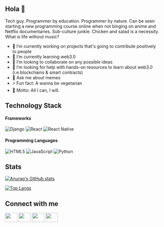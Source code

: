 ## Hola 👋

Tech guy. Programmer by education. Programmer by nature. Can be seen starting a new programming course online when not binging on anime and Netflix documentaries. Sub-culture junkie. Chicken and salad is a necessity. What is life without music? 

- 🔭 I’m currently working on projects that's going to contribute positively to people
- 🌱 I’m currently learning web3.0
- 👯 I’m looking to collaborate on any possible ideas
- 🤔 I’m looking for help with hands-on resources to learn about web3.0 (i.e blockchains & smart contracts)
- 💬 Ask me about memes
- ⚡ Fun fact: A wanna be vegetarian
- :mechanical_arm:  Motto: All I can, I will. 

## Technology Stack

#### Frameworks
![Django](https://img.shields.io/badge/django-%23092E20.svg?style=for-the-badge&logo=django&logoColor=white)
![React](https://img.shields.io/badge/react-%2320232a.svg?style=for-the-badge&logo=react&logoColor=%2361DAFB)
![React Native](https://img.shields.io/badge/react_native-%2320232a.svg?style=for-the-badge&logo=react&logoColor=%2361DAFB)


#### Programming Languages
![HTML5](https://img.shields.io/badge/html5-%23E34F26.svg?style=for-the-badge&logo=html5&logoColor=white)
![JavaScript](https://img.shields.io/badge/javascript-%23323330.svg?style=for-the-badge&logo=javascript&logoColor=%23F7DF1E)
![Python](https://img.shields.io/badge/python-3670A0?style=for-the-badge&logo=python&logoColor=ffdd54)

## Stats

[![Anurag's GitHub stats](https://github-readme-stats.vercel.app/api?username=fritzjackhunt&count_private=true&theme=dark)](https://github.com/anuraghazra/github-readme-stats)

[![Top Langs](https://github-readme-stats.vercel.app/api/top-langs/?username=fritzjackhunt&layout=compact&theme=dark)](https://github.com/anuraghazra/github-readme-stats)


## Connect with me

<p align="left">
  <a href="https://twitter.com/fritzjackhunt" target="_blank"><img align="center" src="https://cdn.jsdelivr.net/npm/simple-icons@3.0.1/icons/twitter.svg" alt="" height="30" width="40" /></a>
  <a href="https://www.linkedin.com/in/aniekan-essiet/" target="blank"><img align="center" src="https://cdn.jsdelivr.net/npm/simple-icons@3.0.1/icons/linkedin.svg" alt="" height="30" width="40" /></a>
  <a href="https://www.instagram.com/essiet_aniekan/?hl=en" target="_blank"><img align="center" src="https://cdn.jsdelivr.net/npm/simple-icons@3.0.1/icons/instagram.svg" alt="" height="30" width="40" /></a>
  <a href="https://medium.com/@essiet-aniekan31" target="_blank"><img align="center" src="https://cdn.jsdelivr.net/npm/simple-icons@3.0.1/icons/medium.svg" alt="" height="30" width="40" /></a>
</p>
